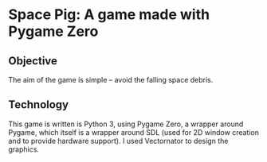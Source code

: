 # Space Pig:  A game made with Pygame Zero

## Objective
The aim of the game is simple – avoid the falling space debris.

## Technology
This game is written is Python 3, using Pygame Zero, a wrapper around Pygame, which itself is a wrapper around SDL (used for 2D window creation and to provide hardware support). I used Vectornator to design the graphics.
